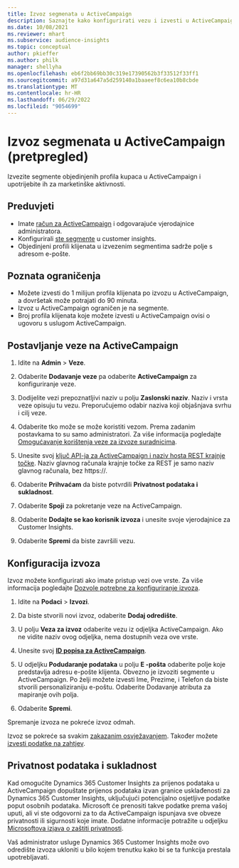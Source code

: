 ```yaml
---
title: Izvoz segmenata u ActiveCampaign
description: Saznajte kako konfigurirati vezu i izvesti u ActiveCampaign.
ms.date: 10/08/2021
ms.reviewer: mhart
ms.subservice: audience-insights
ms.topic: conceptual
author: pkieffer
ms.author: philk
manager: shellyha
ms.openlocfilehash: eb6f2bb69bb30c319e17390562b3f33512f33ff1
ms.sourcegitcommit: a97d31a647a5d259140a1baaeef8c6ea10b8cbde
ms.translationtype: MT
ms.contentlocale: hr-HR
ms.lasthandoff: 06/29/2022
ms.locfileid: "9054699"
---
```

# <a name="export-segments-to-activecampaign-preview"></a>Izvoz segmenata u ActiveCampaign (pretpregled)

Izvezite segmente objedinjenih profila kupaca u ActiveCampaign i upotrijebite ih za marketinške aktivnosti.

## <a name="prerequisites"></a>Preduvjeti

- Imate [račun za ActiveCampaign](https://www.activecampaign.com/) i odgovarajuće vjerodajnice administratora.
- Konfigurirali [ste segmente](segments.md) u customer insights.
- Objedinjeni profili klijenata u izvezenim segmentima sadrže polje s adresom e-pošte.

## <a name="known-limitations"></a>Poznata ograničenja

- Možete izvesti do 1 milijun profila klijenata po izvozu u ActiveCampaign, a dovršetak može potrajati do 90 minuta.
- Izvoz u ActiveCampaign ograničen je na segmente.
- Broj profila klijenata koje možete izvesti u ActiveCampaign ovisi o ugovoru s uslugom ActiveCampaign.

## <a name="set-up-connection-to-activecampaign"></a>Postavljanje veze na ActiveCampaign

1. Idite na **Admin** > **Veze**.

1. Odaberite **Dodavanje veze** pa odaberite **ActiveCampaign** za konfiguriranje veze.

1. Dodijelite vezi prepoznatljivi naziv u polju **Zaslonski naziv**. Naziv i vrsta veze opisuju tu vezu. Preporučujemo odabir naziva koji objašnjava svrhu i cilj veze.

1. Odaberite tko može se može koristiti vezom. Prema zadanim postavkama to su samo administratori. Za više informacija pogledajte [Omogućavanje korištenja veze za izvoze suradnicima](connections.md#allow-contributors-to-use-a-connection-for-exports).

1. Unesite svoj [ključ API-ja za ActiveCampaign i naziv hosta REST krajnje točke](https://help.activecampaign.com/hc/articles/207317590-Getting-started-with-the-API#how-to-obtain-your-activecampaign-api-url-and-key). Naziv glavnog računala krajnje točke za REST je samo naziv glavnog računala, bez https://. 

1. Odaberite **Prihvaćam** da biste potvrdili **Privatnost podataka i sukladnost**.

1. Odaberite **Spoji** za pokretanje veze na ActiveCampaign.

1. Odaberite **Dodajte se kao korisnik izvoza** i unesite svoje vjerodajnice za Customer Insights.

1. Odaberite **Spremi** da biste završili vezu.

## <a name="configure-an-export"></a>Konfiguracija izvoza

Izvoz možete konfigurirati ako imate pristup vezi ove vrste. Za više informacija pogledajte [Dozvole potrebne za konfiguriranje izvoza](export-destinations.md#set-up-a-new-export).

1. Idite na **Podaci** > **Izvozi**.

1. Da biste stvorili novi izvoz, odaberite **Dodaj odredište**.

1. U polju **Veza za izvoz** odaberite vezu iz odjeljka ActiveCampaign. Ako ne vidite naziv ovog odjeljka, nema dostupnih veza ove vrste.

1. Unesite svoj [**ID popisa za ActiveCampaign**](https://help.activecampaign.com/hc/articles/360000030559-How-to-create-a-list-in-ActiveCampaign).    

1. U odjeljku **Podudaranje podataka** u polju **E -pošta** odaberite polje koje predstavlja adresu e-pošte klijenta. Obvezno je izvoziti segmente u ActiveCampaign. Po želji možete izvesti Ime, Prezime, i Telefon da biste stvorili personaliziraniju e-poštu. Odaberite Dodavanje atributa za mapiranje ovih polja.

1. Odaberite **Spremi**.

Spremanje izvoza ne pokreće izvoz odmah.

Izvoz se pokreće sa svakim [zakazanim osvježavanjem](system.md#schedule-tab). Također možete [izvesti podatke na zahtjev](export-destinations.md#run-exports-on-demand). 


## <a name="data-privacy-and-compliance"></a>Privatnost podataka i sukladnost

Kad omogućite Dynamics 365 Customer Insights za prijenos podataka u ActiveCampaign dopuštate prijenos podataka izvan granice usklađenosti za Dynamics 365 Customer Insights, uključujući potencijalno osjetljive podatke poput osobnih podataka. Microsoft će prenositi takve podatke prema vašoj uputi, ali vi ste odgovorni za to da ActiveCampaign ispunjava sve obveze privatnosti ili sigurnosti koje imate. Dodatne informacije potražite u odjeljku [Microsoftova izjava o zaštiti privatnosti](https://go.microsoft.com/fwlink/?linkid=396732).

Vaš administrator usluge Dynamics 365 Customer Insights može ovo odredište izvoza ukloniti u bilo kojem trenutku kako bi se ta funkcija prestala upotrebljavati.

